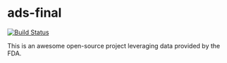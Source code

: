 # ads-final
[![Build Status](http://52.7.229.22:8080/job/production-backend-api/badge/icon)](http://52.7.229.22:8080/job/production-backend-api/)

This is an awesome open-source project leveraging data provided by the FDA.
